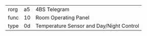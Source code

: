 
|    |   |   |
| -- | - | - |
| rorg | a5 | 4BS Telegram |
| func | 10 | Room Operating Panel |
| type | 0d | Temperature Sensor and Day/Night Control |
